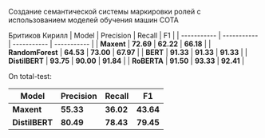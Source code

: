 Cоздание семантической системы маркировки ролей с использованием моделей обучения машин СОТА

Бритиков Кирилл
| Model       | Precision      | Recall        | F1       |
| ----------- | ----------- | ----------- | ----------- |
| **Maxent** | **72.69** | **62.22** | **66.18** |
| **RandomForest** | **64.53** | **73.00** | **67.97** |
| **BERT** | **91.33** | **91.33** | **91.33** |
| **DistilBERT** | **93.75** | **90.00** | **91.84** |
| **RoBERTA** | **91.50** | **93.33** | **92.41** |


On total-test:

| Model       | Precision      | Recall        | F1       |
| ----------- | ----------- | ----------- | ----------- |
| **Maxent** | **55.33** | **36.02** | **43.64** |
| **DistilBERT** | **80.49** | **78.43** | **79.45** |
